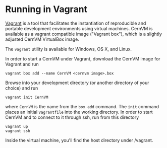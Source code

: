 # Running in Vagrant

[Vagrant](https://www.vagrantup.com/) is a tool that facilitates the instantiation of reproducible and portable development environments using virtual machines.  CernVM is available as a vagrant compatible image ("Vagrant box"), which is a slightly adjusted CernVM VirtualBox image.

The `vagrant` utility is available for Windows, OS X, and Linux.

In order to start a CernVM under Vagrant, download the CernVM image for Vagrant and run

    vagrant box add --name CernVM <cernvm image>.box

Browse into your development directory (or another directory of your choice) and run

    vagrant init CernVM

where `CernVM` is the name from the `box add` command.  The `init` command places an initial `Vagrantfile` into the working directory.  In order to start CernVM and to connect to it through ssh, run from this directory

    vagrant up
    vagrant ssh

Inside the virtual machine, you'll find the host directory under /vagrant.
